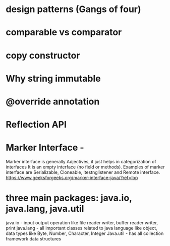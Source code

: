 # design patterns (Gangs of four)

# comparable vs comparator

# copy constructor

# Why string immutable

# @override annotation

# Reflection API

# Marker Interface -
Marker interface is generally Adjectives, it just helps in categorization of interfaces
It is an empty interface (no field or methods). Examples of marker interface are Serializable, Cloneable, itestnglistener and Remote interface. 
https://www.geeksforgeeks.org/marker-interface-java/?ref=lbp

# three main packages: java.io, java.lang, java.util
java.io - input output operation like file reader writer, buffer reader writer, print
java.lang - all important classes related to java language like object, data types like Byte, Number, Character, Integer
Java.util - has all collection framework data structures